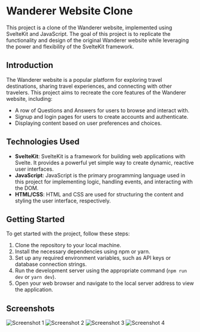# Wanderer Website Clone

This project is a clone of the Wanderer website, implemented using SvelteKit and JavaScript. The goal of this project is to replicate the functionality and design of the original Wanderer website while leveraging the power and flexibility of the SvelteKit framework.

## Introduction

The Wanderer website is a popular platform for exploring travel destinations, sharing travel experiences, and connecting with other travelers. This project aims to recreate the core features of the Wanderer website, including:

- A row of Questions and Answers for users to browse and interact with.
- Signup and login pages for users to create accounts and authenticate.
- Displaying content based on user preferences and choices.

## Technologies Used

- **SvelteKit**: SvelteKit is a framework for building web applications with Svelte. It provides a powerful yet simple way to create dynamic, reactive user interfaces.
- **JavaScript**: JavaScript is the primary programming language used in this project for implementing logic, handling events, and interacting with the DOM.
- **HTML/CSS**: HTML and CSS are used for structuring the content and styling the user interface, respectively.

## Getting Started

To get started with the project, follow these steps:

1. Clone the repository to your local machine.
2. Install the necessary dependencies using npm or yarn.
3. Set up any required environment variables, such as API keys or database connection strings.
4. Run the development server using the appropriate command (`npm run dev` or `yarn dev`).
5. Open your web browser and navigate to the local server address to view the application.

## Screenshots

![Screenshot 1](https://github.com/shw1/Wanderer-website/blob/main/image1.png)
![Screenshot 2](https://github.com/shw1/Wanderer-website/blob/main/image2.png)
![Screenshot 3](https://github.com/shw1/Wanderer-website/blob/main/image3.png)
![Screenshot 4](https://github.com/shw1/Wanderer-website/blob/main/image4.png)
